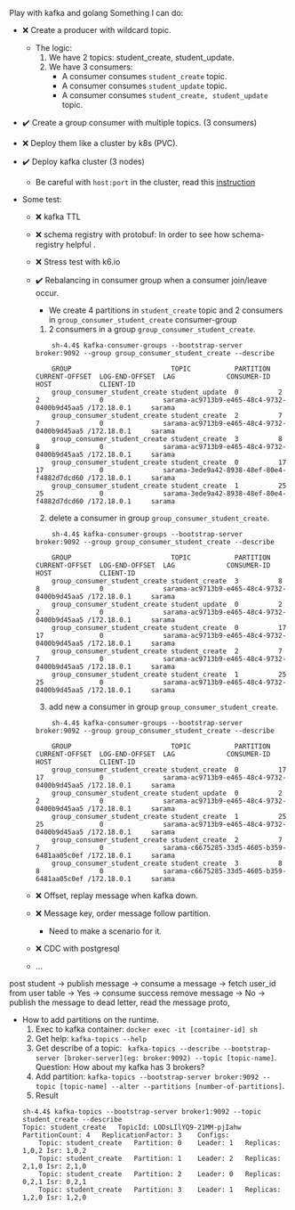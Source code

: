 Play with kafka and golang
Something I can do:


* :x: Create a producer with wildcard topic.
    * The logic: 
        1. We have 2 topics: student_create, student_update.
        2. We have 3 consumers: 
            * A consumer consumes `student_create` topic.
            * A consumer consumes `student_update` topic.
            * A consumer consumes `student_create, student_update` topic.
* :heavy_check_mark: Create a group consumer with multiple topics. (3 consumers)
* :x: Deploy them like a cluster by k8s (PVC).
* :heavy_check_mark: Deploy kafka cluster (3 nodes)
    * Be careful with `host:port` in the cluster, read this [instruction](https://www.confluent.io/en-gb/blog/kafka-client-cannot-connect-to-broker-on-aws-on-docker-etc/#adding-new-listener)

* Some test:
    * :x: kafka TTL
    * :x: schema registry with protobuf: In order to see how schema-registry helpful .
    * :x: Stress test with k6.io
    * :heavy_check_mark: Rebalancing in consumer group when a consumer join/leave occur.
        * We create 4 partitions in `student_create` topic and 2 consumers in `group_consumer_student_create` consumer-group 
        1. 2 consumers in a group `group_consumer_student_create`.
        ```
            sh-4.4$ kafka-consumer-groups --bootstrap-server broker:9092 --group group_consumer_student_create --describe

            GROUP                         TOPIC           PARTITION  CURRENT-OFFSET  LOG-END-OFFSET  LAG             CONSUMER-ID                                 HOST            CLIENT-ID
            group_consumer_student_create student_update  0          2               2               0               sarama-ac9713b9-e465-48c4-9732-0400b9d45aa5 /172.18.0.1     sarama
            group_consumer_student_create student_create  2          7               7               0               sarama-ac9713b9-e465-48c4-9732-0400b9d45aa5 /172.18.0.1     sarama
            group_consumer_student_create student_create  3          8               8               0               sarama-ac9713b9-e465-48c4-9732-0400b9d45aa5 /172.18.0.1     sarama
            group_consumer_student_create student_create  0          17              17              0               sarama-3ede9a42-8938-48ef-80e4-f4882d7dcd60 /172.18.0.1     sarama
            group_consumer_student_create student_create  1          25              25              0               sarama-3ede9a42-8938-48ef-80e4-f4882d7dcd60 /172.18.0.1     sarama
        ```

        2. delete a consumer in group `group_consumer_student_create`.
        ```
            sh-4.4$ kafka-consumer-groups --bootstrap-server broker:9092 --group group_consumer_student_create --describe

            GROUP                         TOPIC           PARTITION  CURRENT-OFFSET  LOG-END-OFFSET  LAG             CONSUMER-ID                                 HOST            CLIENT-ID
            group_consumer_student_create student_create  3          8               8               0               sarama-ac9713b9-e465-48c4-9732-0400b9d45aa5 /172.18.0.1     sarama
            group_consumer_student_create student_update  0          2               2               0               sarama-ac9713b9-e465-48c4-9732-0400b9d45aa5 /172.18.0.1     sarama
            group_consumer_student_create student_create  0          17              17              0               sarama-ac9713b9-e465-48c4-9732-0400b9d45aa5 /172.18.0.1     sarama
            group_consumer_student_create student_create  2          7               7               0               sarama-ac9713b9-e465-48c4-9732-0400b9d45aa5 /172.18.0.1     sarama
            group_consumer_student_create student_create  1          25              25              0               sarama-ac9713b9-e465-48c4-9732-0400b9d45aa5 /172.18.0.1     sarama
        ```

        3. add new a consumer in group `group_consumer_student_create`.
        ```
            sh-4.4$ kafka-consumer-groups --bootstrap-server broker:9092 --group group_consumer_student_create --describe

            GROUP                         TOPIC           PARTITION  CURRENT-OFFSET  LOG-END-OFFSET  LAG             CONSUMER-ID                                 HOST            CLIENT-ID
            group_consumer_student_create student_create  0          17              17              0               sarama-ac9713b9-e465-48c4-9732-0400b9d45aa5 /172.18.0.1     sarama
            group_consumer_student_create student_update  0          2               2               0               sarama-ac9713b9-e465-48c4-9732-0400b9d45aa5 /172.18.0.1     sarama
            group_consumer_student_create student_create  1          25              25              0               sarama-ac9713b9-e465-48c4-9732-0400b9d45aa5 /172.18.0.1     sarama
            group_consumer_student_create student_create  2          7               7               0               sarama-c6675285-33d5-4605-b359-6481aa05c0ef /172.18.0.1     sarama
            group_consumer_student_create student_create  3          8               8               0               sarama-c6675285-33d5-4605-b359-6481aa05c0ef /172.18.0.1     sarama
        ```

    * :x: Offset, replay message when kafka down.
    * :x: Message key, order message follow partition.
        * Need to make a scenario for it.
    * :x: CDC with postgresql 
    * ...



post student -> publish message -> consume a message -> fetch user_id from user table -> Yes -> consume success remove message
                                                                   -> No -> publish the message to dead letter, read the message proto,  


* How to add partitions on the runtime.
    1. Exec to kafka container: `docker exec -it [container-id] sh`
    2. Get help: `kafka-topics --help`
    3. Get describe of a topic: ` kafka-topics --describe --bootstrap-server [broker-server](eg: broker:9092) --topic [topic-name]`. Question: How about my kafka has 3 brokers?
    4. Add partition: `kafka-topics --bootstrap-server broker:9092 --topic [topic-name] --alter --partitions [number-of-partitions]`.
    5. Result
    ```
    sh-4.4$ kafka-topics --bootstrap-server broker1:9092 --topic student_create --describe
    Topic: student_create	TopicId: LODsLIlYQ9-21MM-pjIahw	PartitionCount: 4	ReplicationFactor: 3	Configs: 
        Topic: student_create	Partition: 0	Leader: 1	Replicas: 1,0,2	Isr: 1,0,2
        Topic: student_create	Partition: 1	Leader: 2	Replicas: 2,1,0	Isr: 2,1,0
        Topic: student_create	Partition: 2	Leader: 0	Replicas: 0,2,1	Isr: 0,2,1
        Topic: student_create	Partition: 3	Leader: 1	Replicas: 1,2,0	Isr: 1,2,0
    ```